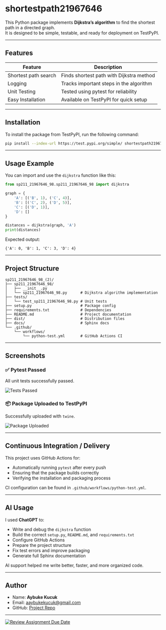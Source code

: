 # shortestpath21967646

This Python package implements **Dijkstra’s algorithm** to find the shortest path in a directed graph.  
It is designed to be simple, testable, and ready for deployment on TestPyPI.

---

## Features

| Feature             | Description                               |
|---------------------|-------------------------------------------|
| Shortest path search | Finds shortest path with Dijkstra method |
| Logging             | Tracks important steps in the algorithm   |
| Unit Testing        | Tested using pytest for reliability       |
| Easy Installation   | Available on TestPyPI for quick setup     |

---

## Installation

To install the package from TestPyPI, run the following command:

```bash
pip install --index-url https://test.pypi.org/simple/ shortestpath21967646
```

---

## Usage Example

You can import and use the `dijkstra` function like this:

```python
from sp211_21967646_98.sp211_21967646_98 import dijkstra

graph = {
    'A': [('B', 1), ('C', 4)],
    'B': [('C', 2), ('D', 5)],
    'C': [('D', 1)],
    'D': []
}

distances = dijkstra(graph, 'A')
print(distances)
```

Expected output:

```
{'A': 0, 'B': 1, 'C': 3, 'D': 4}
```

---

## Project Structure

```
sp211_21967646_98_(2)/
├── sp211_21967646_98/
│   ├── __init__.py
│   └── sp211_21967646_98.py      # Dijkstra algorithm implementation
├── tests/
│   └── test_sp211_21967646_98.py # Unit tests
├── setup.py                      # Package config
├── requirements.txt              # Dependencies
├── README.md                     # Project documentation
├── dist/                         # Distribution files
├── docs/                         # Sphinx docs
└── .github/
    └── workflows/
        └── python-test.yml       # GitHub Actions CI
```

---

## Screenshots

### ✅ Pytest Passed

All unit tests successfully passed.

![Tests Passed](./screenshots/pytest_passed.png)

### 📦 Package Uploaded to TestPyPI

Successfully uploaded with `twine`.

![Package Uploaded](./screenshots/twine_uploaded.png)

---

## Continuous Integration / Delivery

This project uses GitHub Actions for:

- Automatically running `pytest` after every push  
- Ensuring that the package builds correctly  
- Verifying the installation and packaging process

CI configuration can be found in `.github/workflows/python-test.yml`.

---

## AI Usage

I used **ChatGPT** to:

- Write and debug the `dijkstra` function  
- Build the correct `setup.py`, `README.md`, and `requirements.txt`  
- Configure GitHub Actions  
- Prepare the project structure  
- Fix test errors and improve packaging  
- Generate full Sphinx documentation

AI support helped me write better, faster, and more organized code.

---

## Author

- Name: **Aybuke Kucuk**  
- Email: [aaybukekucuk@gmail.com](mailto:aaybukekucuk@gmail.com)  
- GitHub: [Project Repo](https://github.com/GMT-211-Data-Structures-and-Algorithms/python-packaging-admin-aaybukekucuk)

---

[![Review Assignment Due Date](https://classroom.github.com/assets/deadline-readme-button-22041afd0340ce965d47ae6ef1cefeee28c7c493a6346c4f15d667ab976d596c.svg)](https://classroom.github.com/a/i1ecLyyK)
